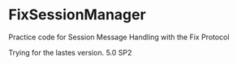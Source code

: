 FixSessionManager
=================

Practice code for Session Message Handling with the Fix Protocol

Trying for the lastes version. 5.0 SP2
